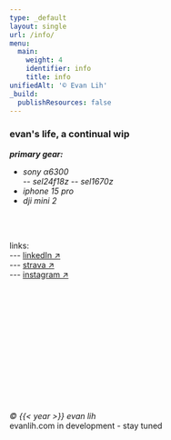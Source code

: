 ```yaml
---
type: _default
layout: single
url: /info/
menu:
  main:
    weight: 4
    identifier: info
    title: info
unifiedAlt: '© Evan Lih'
_build:
  publishResources: false
---
```


### evan's life, a continual wip ###

**_primary gear:_**
  - _sony α6300_  
        -- _sel24f18z_
        -- _sel1670z_
  - _iphone 15 pro_  
  - _dji mini 2_


<br><br>

links:
<br>
  --- <a href="https://www.linkedin.com/in/evan-lih/">linkedIn ↗</a>
<br>
  --- <a href ="https://www.strava.com/athletes/15481691">strava ↗</a>
<br>
  --- <a href ="https://www.instagram.com/evan__lih/">instagram ↗</a>

<br><br><br><br><br><br><br><br><br><br><br><br> <!-- Add multiple line breaks -->

_&copy; {{< year >}} evan lih_  
evanlih.com in development - stay tuned


